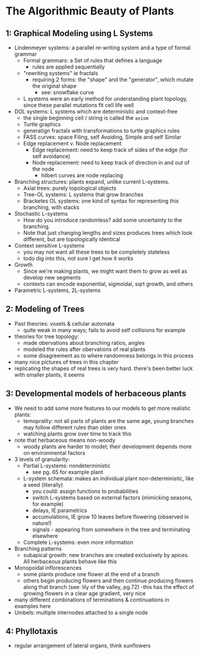 # The Algorithmic Beauty of Plants

## 1: Graphical Modeling using L Systems

- Lindenmeyer systems: a parallel re-writing system and a type of formal grammar
  - Formal grammars: a Set of rules that defines a language
    - rules are applied sequentially
  - "rewriting systems" ie fractals
    - requiring 2 forms: the "shape" and the "generator", which mutate the original shape
      - see: snowflake curve
  - L systems were an early method for understanding plant topology, since these parallel mutations fit cell life well
- DOL systems: L systems which are deterministic and context-free
  - the single beginning cell / string is called the `axiom`
  - Turtle graphics
  - generatign fractals with transformations to turtle graphics rules
  - FASS curves: space Filing, self Avoiding, Simple and self Similar
  - Edge replacement v. Node replacement
    - Edge replacement: need to keep track of sides of the edge (for self avoidance)
    - Node replacement: need to keep track of direction in and out of the node
      - hilbert curves are node replacing
- Branching structures: plants expand, unlike current L-systems. 
    - Axial trees: purely topological objects
    - Tree-OL systems: L systems that grow branches
    - Bracketes OL systems: one kind of syntax for representing this branching, with stacks
- Stochastic L-systems
    - How do you introduce randomless? add some uncertainty to the branching.
    - Note that just changing lengths and sizes produces trees which look different, but are topologically identical
- Context sensitive L-systems
    - you may not want all these trees to be completely stateless
    - todo dig into this, not sure I get how it works
- Growth
    - Since we're making plants, we might want them to grow as well as develop new segments
    - contexts can encode exponential, sigmoidal, sqrt growth, and others
- Parametric L-systems, 2L-systems

## 2: Modeling of Trees

- Past theories: voxels & cellular automata
    - quite weak in many ways; fails to avoid self collisions for example
- theories for tree topology:
    - made obervations about branching ratios, angles
    - modeled the rules after obervations of real plants
    - some disagreement as to where randomness belongs in this process
- many nice pictures of trees in this chapter
- replicating the shapes of real trees is very hard. there's been better luck with smaller plants, it seems

## 3: Developmental models of herbaceous plants

- We need to add some more features to our models to get more realistic plants: 
    - temoprality: not all parts of plants are the same age, young branches may follow different rules than older ones
    - watching plants grow over time to track this
- note that herbaceous means non-woody
    - woody plants are harder to model; their development depends more on environmental factors
- 3 levels of granularity:
    - Partial L-systems: nondeterministic
        - see pg. 65 for example plant
    - L-system schemata: makes an individual plant non-deterministic, like a seed (literally)
        - you could: assign functions to probabilities
        - switch L-systems based on external factors (mimicking seasons, for example)
        - delays, IE parametrics
        - accumulations, IE grow 10 leaves before flowering (observed in nature!)
        - signals - appearing from somewhere in the tree and terminating elsewhere
    - Complete L-systems: even more information
- Branching patterns
    - subapical growth: new branches are created exclusively by apices. All herbaceous plants behave like this
- Monopoidal inflorescences
    - some plants produce one flower at the end of a branch
    - others begin producing flowers and then continue producing flowers along that branch (see: lily of the valley, pg.72)
        -this has the effect of growing flowers in a clear age gradient, very nice
- many different combinations of terminations & continuations in examples here
- Umbels: multiple internodes attached to a single node

## 4: Phyllotaxis

- regular arrangement of lateral organs, think sunflowers

